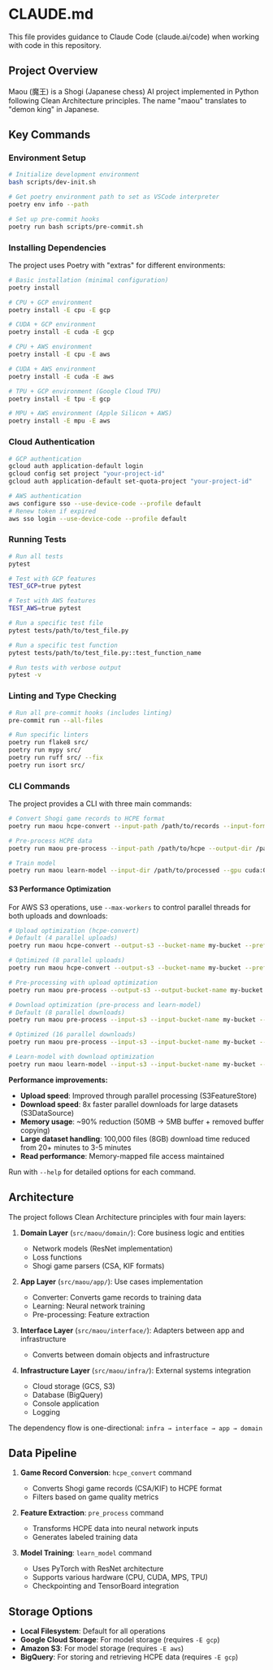 # CLAUDE.md

This file provides guidance to Claude Code (claude.ai/code) when working with code in this repository.

## Project Overview

Maou (魔王) is a Shogi (Japanese chess) AI project implemented in Python following Clean Architecture principles. The name "maou" translates to "demon king" in Japanese.

## Key Commands

### Environment Setup

```bash
# Initialize development environment
bash scripts/dev-init.sh

# Get poetry environment path to set as VSCode interpreter
poetry env info --path

# Set up pre-commit hooks
poetry run bash scripts/pre-commit.sh
```

### Installing Dependencies

The project uses Poetry with "extras" for different environments:

```bash
# Basic installation (minimal configuration)
poetry install

# CPU + GCP environment
poetry install -E cpu -E gcp

# CUDA + GCP environment
poetry install -E cuda -E gcp

# CPU + AWS environment
poetry install -E cpu -E aws

# CUDA + AWS environment
poetry install -E cuda -E aws

# TPU + GCP environment (Google Cloud TPU)
poetry install -E tpu -E gcp

# MPU + AWS environment (Apple Silicon + AWS)
poetry install -E mpu -E aws
```

### Cloud Authentication

```bash
# GCP authentication
gcloud auth application-default login
gcloud config set project "your-project-id"
gcloud auth application-default set-quota-project "your-project-id"

# AWS authentication
aws configure sso --use-device-code --profile default
# Renew token if expired
aws sso login --use-device-code --profile default
```

### Running Tests

```bash
# Run all tests
pytest

# Test with GCP features
TEST_GCP=true pytest

# Test with AWS features
TEST_AWS=true pytest

# Run a specific test file
pytest tests/path/to/test_file.py

# Run a specific test function
pytest tests/path/to/test_file.py::test_function_name

# Run tests with verbose output
pytest -v
```

### Linting and Type Checking

```bash
# Run all pre-commit hooks (includes linting)
pre-commit run --all-files

# Run specific linters
poetry run flake8 src/
poetry run mypy src/
poetry run ruff src/ --fix
poetry run isort src/
```

### CLI Commands

The project provides a CLI with three main commands:

```bash
# Convert Shogi game records to HCPE format
poetry run maou hcpe-convert --input-path /path/to/records --input-format csa --output-dir /path/to/output

# Pre-process HCPE data
poetry run maou pre-process --input-path /path/to/hcpe --output-dir /path/to/processed

# Train model
poetry run maou learn-model --input-dir /path/to/processed --gpu cuda:0 --epoch 10 --batch-size 256
```

#### S3 Performance Optimization

For AWS S3 operations, use `--max-workers` to control parallel threads for both uploads and downloads:

```bash
# Upload optimization (hcpe-convert)
# Default (4 parallel uploads)
poetry run maou hcpe-convert --output-s3 --bucket-name my-bucket --prefix data --data-name features

# Optimized (8 parallel uploads)
poetry run maou hcpe-convert --output-s3 --bucket-name my-bucket --prefix data --data-name features --max-workers 8

# Pre-processing with upload optimization
poetry run maou pre-process --output-s3 --output-bucket-name my-bucket --output-prefix data --output-data-name processed --max-workers 8
```

```bash
# Download optimization (pre-process and learn-model)
# Default (8 parallel downloads)
poetry run maou pre-process --input-s3 --input-bucket-name my-bucket --input-prefix data --input-data-name hcpe --input-local-cache-dir ./cache

# Optimized (16 parallel downloads)
poetry run maou pre-process --input-s3 --input-bucket-name my-bucket --input-prefix data --input-data-name hcpe --input-local-cache-dir ./cache --max-workers 16

# Learn-model with download optimization
poetry run maou learn-model --input-s3 --input-bucket-name my-bucket --input-prefix data --input-data-name features --input-local-cache-dir ./cache --input-max-workers 12
```

**Performance improvements:**
- **Upload speed**: Improved through parallel processing (S3FeatureStore)
- **Download speed**: 8x faster parallel downloads for large datasets (S3DataSource)
- **Memory usage**: ~90% reduction (50MB → 5MB buffer + removed buffer copying)
- **Large dataset handling**: 100,000 files (8GB) download time reduced from 20+ minutes to 3-5 minutes
- **Read performance**: Memory-mapped file access maintained

Run with `--help` for detailed options for each command.

## Architecture

The project follows Clean Architecture principles with four main layers:

1. **Domain Layer** (`src/maou/domain/`): Core business logic and entities
   - Network models (ResNet implementation)
   - Loss functions
   - Shogi game parsers (CSA, KIF formats)

2. **App Layer** (`src/maou/app/`): Use cases implementation
   - Converter: Converts game records to training data
   - Learning: Neural network training
   - Pre-processing: Feature extraction

3. **Interface Layer** (`src/maou/interface/`): Adapters between app and infrastructure
   - Converts between domain objects and infrastructure

4. **Infrastructure Layer** (`src/maou/infra/`): External systems integration
   - Cloud storage (GCS, S3)
   - Database (BigQuery)
   - Console application
   - Logging

The dependency flow is one-directional: `infra → interface → app → domain`

## Data Pipeline

1. **Game Record Conversion**: `hcpe_convert` command
   - Converts Shogi game records (CSA/KIF) to HCPE format
   - Filters based on game quality metrics

2. **Feature Extraction**: `pre_process` command
   - Transforms HCPE data into neural network inputs
   - Generates labeled training data

3. **Model Training**: `learn_model` command
   - Uses PyTorch with ResNet architecture
   - Supports various hardware (CPU, CUDA, MPS, TPU)
   - Checkpointing and TensorBoard integration

## Storage Options

- **Local Filesystem**: Default for all operations
- **Google Cloud Storage**: For model storage (requires `-E gcp`)
- **Amazon S3**: For model storage (requires `-E aws`)
- **BigQuery**: For storing and retrieving HCPE data (requires `-E gcp`)
